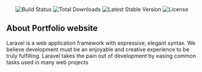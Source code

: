 <p align="center"
<img src="https://sun9-43.userapi.com/impf/LZLgcXPp_nN72OJy75hTkVKSDwarZxwtRMf09w/kMAQTRBxwcc.jpg?size=1280x580&quality=96&proxy=1&sign=ff1ae55e021f0302d8e8974327e4a946&type=album"></a></p>
<p align="center">
<img src="https://sun9-26.userapi.com/impf/TmvxLvgbh6UJzTJjjUlHzNMeWK0M_vHDIeRCuw/Zu3MfatzWoo.jpg?size=1280x584&quality=96&sign=c6481f8de16340aa65388ce0a73d916e&type=album" alt="Build Status"></a>
<img src="https://img.shields.io/packagist/dt/laravel/framework" alt="Total Downloads"></a>
<img src="https://img.shields.io/packagist/v/laravel/framework" alt="Latest Stable Version"></a>
<img src="https://img.shields.io/packagist/l/laravel/framework" alt="License"></a>
</p>

## About Portfolio website

Laravel is a web application framework with expressive, elegant syntax. We believe development must be an enjoyable and creative experience to be truly fulfilling. Laravel takes the pain out of development by easing common tasks used in many web projects
